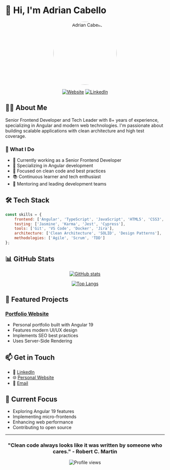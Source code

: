 # 👋 Hi, I'm Adrian Cabello

<div align="center">
  <img src="https://adriancabello.dev/assets/images/ghibli.jpeg" alt="Adrian Cabello" width="200" style="border-radius: 50%;" />
  
  [![Website](https://img.shields.io/badge/Website-adriancabello.dev-blue?style=flat-square&logo=google-chrome)](https://adriancabello.dev)
  [![LinkedIn](https://img.shields.io/badge/LinkedIn-Adrian_Cabello-blue?style=flat-square&logo=linkedin)](https://linkedin.com/in/adrian-cabello)
</div>

## 👨‍💻 About Me

Senior Frontend Developer and Tech Leader with 8+ years of experience, specializing in Angular and modern web technologies. I'm passionate about building scalable applications with clean architecture and high test coverage.

### 🚀 What I Do

- 💼 Currently working as a Senior Frontend Developer
- 🌟 Specializing in Angular development
- 🎯 Focused on clean code and best practices
- 📚 Continuous learner and tech enthusiast
- 👥 Mentoring and leading development teams

## 🛠️ Tech Stack

```javascript
const skills = {
    frontend: ['Angular', 'TypeScript', 'JavaScript', 'HTML5', 'CSS3', 'SCSS'],
    testing: ['Jasmine', 'Karma', 'Jest', 'Cypress'],
    tools: ['Git', 'VS Code', 'Docker', 'Jira'],
    architecture: ['Clean Architecture', 'SOLID', 'Design Patterns'],
    methodologies: ['Agile', 'Scrum', 'TDD']
};
```

## 📊 GitHub Stats

<div align="center">
  
[![GitHub stats](https://github-readme-stats.vercel.app/api?username=AdrianCabello&show_icons=true&theme=tokyonight)](https://github.com/AdrianCabello)

[![Top Langs](https://github-readme-stats.vercel.app/api/top-langs/?username=AdrianCabello&layout=compact&theme=tokyonight)](https://github.com/AdrianCabello)

</div>

## 🌟 Featured Projects

### [Portfolio Website](https://github.com/AdrianCabello/adrian-cabello)
- Personal portfolio built with Angular 19
- Features modern UI/UX design
- Implements SEO best practices
- Uses Server-Side Rendering

## 📫 Get in Touch

- 💼 [LinkedIn](https://linkedin.com/in/adrian-cabello)
- 🌐 [Personal Website](https://adriancabello.dev)
- 📧 [Email](mailto:your.email@example.com)

## 🎯 Current Focus

- Exploring Angular 19 features
- Implementing micro-frontends
- Enhancing web performance
- Contributing to open source

---

<div align="center">
  
### "Clean code always looks like it was written by someone who cares." - Robert C. Martin

![Profile views](https://komarev.com/ghpvc/?username=AdrianCabello&color=blue)

</div>

